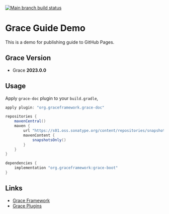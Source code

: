 [![Main branch build status](https://github.com/rainboyan/grace-guide-demo/workflows/Grace%20CI/badge.svg?style=flat)](https://github.com/rainboyan/grace-guide-demo/actions?query=workflow%3A%Grace+CI%22)

# Grace Guide Demo

This is a demo for publishing guide to GitHub Pages.

## Grace Version

- Grace **2023.0.0**

## Usage

Apply `grace-doc` plugin to your `build.gradle`,

```groovy
apply plugin: "org.graceframework.grace-doc"

repositories {
    mavenCentral()
    maven {
        url "https://s01.oss.sonatype.org/content/repositories/snapshots/"
        mavenContent {
            snapshotsOnly()
        }
    }
}

dependencies {
    implementation "org.graceframework:grace-boot"
}
```

## Links

- [Grace Framework](https://github.com/graceframework/grace-framework)
- [Grace Plugins](https://github.com/grace-plugins)
